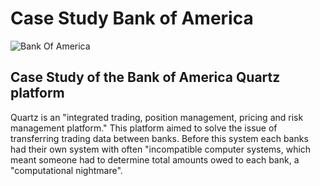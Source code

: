# Case Study Bank of America
![Bank Of America](https://1000logos.net/wp-content/uploads/2016/10/Bank-of-America-logo.png)
## Case Study of the Bank of America Quartz platform
Quartz is an "integrated trading, position management, pricing and risk management platform." This platform aimed to solve the issue of transferring trading data between banks. Before this system each banks had their own system with often "incompatible computer systems, which meant someone had to determine total amounts owed to each bank, a "computational nightmare".  